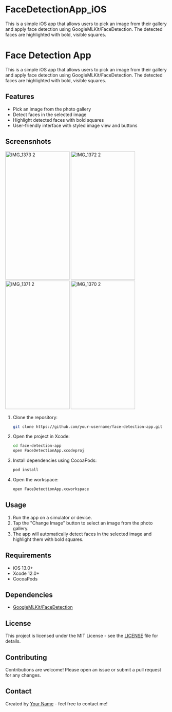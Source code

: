# FaceDetectionApp_iOS
This is a simple iOS app that allows users to pick an image from their gallery and apply face detection using GoogleMLKit/FaceDetection. The detected faces are highlighted with bold, visible squares.

# Face Detection App

This is a simple iOS app that allows users to pick an image from their gallery and apply face detection using GoogleMLKit/FaceDetection. The detected faces are highlighted with bold, visible squares.

## Features

- Pick an image from the photo gallery
- Detect faces in the selected image
- Highlight detected faces with bold squares
- User-friendly interface with styled image view and buttons

## Screensnhots

<img src="https://github.com/sraj2794/FaceDetectionApp_iOS/assets/41502704/32ee578e-5d4d-4022-a6f8-d32157e60bca" width="200" height="400" alt="IMG_1373 2">
<img src="https://github.com/sraj2794/FaceDetectionApp_iOS/assets/41502704/6bc48c34-20ce-4c7d-8c53-08f26e600bc7" width="200" height="400" alt="IMG_1372 2">
<img src="https://github.com/sraj2794/FaceDetectionApp_iOS/assets/41502704/a1c6622f-fee8-414c-a88c-5447ab9e7891" width="200" height="400" alt="IMG_1371 2">
<img src="https://github.com/sraj2794/FaceDetectionApp_iOS/assets/41502704/cb108adf-2098-47a1-8198-13285d3b265d" width="200" height="400" alt="IMG_1370 2">



1. Clone the repository:
    ```sh
    git clone https://github.com/your-username/face-detection-app.git
    ```
2. Open the project in Xcode:
    ```sh
    cd face-detection-app
    open FaceDetectionApp.xcodeproj
    ```
3. Install dependencies using CocoaPods:
    ```sh
    pod install
    ```
4. Open the workspace:
    ```sh
    open FaceDetectionApp.xcworkspace
    ```

## Usage

1. Run the app on a simulator or device.
2. Tap the "Change Image" button to select an image from the photo gallery.
3. The app will automatically detect faces in the selected image and highlight them with bold squares.

## Requirements

- iOS 13.0+
- Xcode 12.0+
- CocoaPods

## Dependencies

- [GoogleMLKit/FaceDetection](https://cocoapods.org/pods/GoogleMLKit/FaceDetection)

## License

This project is licensed under the MIT License - see the [LICENSE](LICENSE) file for details.

## Contributing

Contributions are welcome! Please open an issue or submit a pull request for any changes.

## Contact

Created by [Your Name](https://github.com/your-username) - feel free to contact me!

